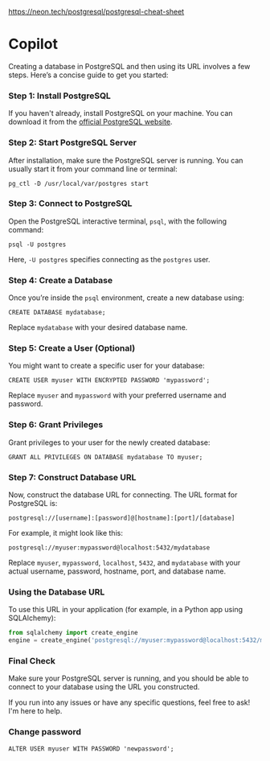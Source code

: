 https://neon.tech/postgresql/postgresql-cheat-sheet

# Copilot

Creating a database in PostgreSQL and then using its URL involves a few steps. Here’s a concise guide to get you started:

### Step 1: Install PostgreSQL

If you haven't already, install PostgreSQL on your machine. You can download it from the [official PostgreSQL website](https://www.postgresql.org/download/).

### Step 2: Start PostgreSQL Server

After installation, make sure the PostgreSQL server is running. You can usually start it from your command line or terminal:

```
pg_ctl -D /usr/local/var/postgres start
```

### Step 3: Connect to PostgreSQL

Open the PostgreSQL interactive terminal, `psql`, with the following command:

```
psql -U postgres
```

Here, `-U postgres` specifies connecting as the `postgres` user.

### Step 4: Create a Database

Once you’re inside the `psql` environment, create a new database using:

```
CREATE DATABASE mydatabase;
```

Replace `mydatabase` with your desired database name.

### Step 5: Create a User (Optional)

You might want to create a specific user for your database:

```
CREATE USER myuser WITH ENCRYPTED PASSWORD 'mypassword';
```

Replace `myuser` and `mypassword` with your preferred username and password.

### Step 6: Grant Privileges

Grant privileges to your user for the newly created database:

```
GRANT ALL PRIVILEGES ON DATABASE mydatabase TO myuser;
```

### Step 7: Construct Database URL

Now, construct the database URL for connecting. The URL format for PostgreSQL is:

```
postgresql://[username]:[password]@[hostname]:[port]/[database]
```

For example, it might look like this:

```
postgresql://myuser:mypassword@localhost:5432/mydatabase
```

Replace `myuser`, `mypassword`, `localhost`, `5432`, and `mydatabase` with your actual username, password, hostname, port, and database name.

### Using the Database URL

To use this URL in your application (for example, in a Python app using SQLAlchemy):

```python
from sqlalchemy import create_engine
engine = create_engine('postgresql://myuser:mypassword@localhost:5432/mydatabase')
```

### Final Check

Make sure your PostgreSQL server is running, and you should be able to connect to your database using the URL you constructed.

If you run into any issues or have any specific questions, feel free to ask! I'm here to help.

### Change password

```
ALTER USER myuser WITH PASSWORD 'newpassword';
```
